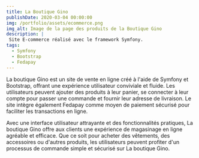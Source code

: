 ```yaml
---
title: La Boutique Gino
publishDate: 2020-03-04 00:00:00
img: /portfolio/assets/ecommerce.png
img_alt: Image de la page des produits de la Boutique Gino
description: |
 Site E-commerce réalisé avec le framework Symfony.
tags:
  - Symfony
  - Bootstrap
  - Fedapay
---
```


La boutique Gino est un site de vente en ligne créé à l'aide de Symfony et Bootstrap, offrant une expérience utilisateur conviviale et fluide. Les utilisateurs peuvent ajouter des produits à leur panier, se connecter à leur compte pour passer une commande et fournir leur adresse de livraison. Le site intègre également Fedapay comme moyen de paiement sécurisé pour faciliter les transactions en ligne. 

Avec une interface utilisateur attrayante et des fonctionnalités pratiques, La boutique Gino offre aux clients une expérience de magasinage en ligne agréable et efficace. Que ce soit pour acheter des vêtements, des accessoires ou d'autres produits, les utilisateurs peuvent profiter d'un processus de commande simple et sécurisé sur La boutique Gino.

